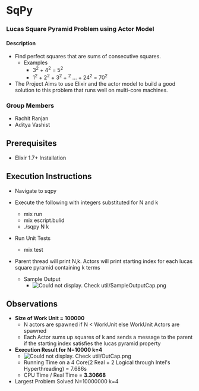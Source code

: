 # SqPy
### Lucas Square Pyramid Problem using Actor Model 

#### Description 
- Find perfect squares that are sums of consecutive
squares. 
  - Examples
    - 3<sup>2</sup> + 4<sup>2</sup> = 5<sup>2</sup>
    - 1<sup>2</sup> + 2<sup>2</sup> + 3<sup>2</sup> + <sup>2</sup> ... + 24<sup>2</sup> = 70<sup>2</sup>
- The Project Aims to use Elixir and the actor model to build a
good solution to this problem that runs well on multi-core machines.

### Group Members 
- Rachit Ranjan
- Aditya Vashist 

## Prerequisites 
- Elixir 1.7+ Installation 

## Execution Instructions 
- Navigate to sqpy
- Execute the following with integers substituted for N and k  
  - mix run 
  - mix escript.bulid
  - ./sqpy N k 
- Run Unit Tests 
  - mix test
  
- Parent thread will print N,k. Actors will print starting index for each lucas square pyramid containing k terms
  - Sample Output
    - ![Could not display. Check util/SampleOutputCap.png](util/SampleOutputCap.png?raw=true)

## Observations 
- **Size of Work Unit = 100000** 
  - N actors are spawned if N < WorkUnit else WorkUnit Actors are spawned
  - Each Actor sums up squares of k and sends a message to the parent if the starting index satisfies the lucas pyramid property 
- **Execution Result for N=10000 k=4**
  - ![Could not display. Check util/OutCap.png](util/OutCap.png?raw=true)
  - Running Time on a 4 Core(2 Real + 2 Logical through Intel's Hyperthreading) = 7.686s 
  - CPU Time / Real Time = **3.30668**
- Largest Problem Solved N=10000000 k=4
  